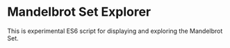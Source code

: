 Mandelbrot Set Explorer
=======================
This is experimental ES6 script for displaying and exploring the Mandelbrot Set.